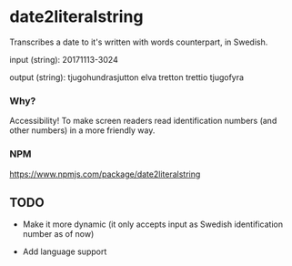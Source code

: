 # date2literalstring
Transcribes a date to it's written with words counterpart, in Swedish.

input (string): 20171113-3024

output (string): tjugohundrasjutton elva tretton trettio tjugofyra

### Why? 
Accessibility! To make screen readers read identification numbers (and other numbers) in a more friendly way.

### NPM
https://www.npmjs.com/package/date2literalstring

## TODO

* Make it more dynamic (it only accepts input as Swedish identification number as of now)

* Add language support
